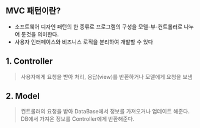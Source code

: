 ## MVC 패턴이란?
- 소프트웨어 디자인 패턴의 한 종류로 프로그램의 구성을 모델-뷰-컨트롤러로 나누어 둔것을 의미한다.
- 사용자 인터페이스와 비즈니스 로직을 분리하여 개발할 수 있다

## 1. Controller
> 사용자에게 요청을 받아 처리, 응답(view)를 반환하거나 모델에게 요청을 보냄

## 2. Model
> 컨트롤러의 요청을 받아 DataBase에서 정보를 가져오거나 업데이트 해준다.
> DB에서 가져온 정보를 Controller에게 반환해준다.
